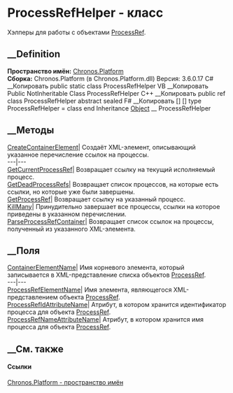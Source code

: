 # ProcessRefHelper - класс
Хэлперы для работы с объектами
[ProcessRef](T_Chronos_Platform_Processes_ProcessRef.htm).
## __Definition
 **Пространство имён:** [Chronos.Platform](N_Chronos_Platform.htm)  
 **Сборка:** Chronos.Platform (в Chronos.Platform.dll) Версия: 3.6.0.17
C# __Копировать
     public static class ProcessRefHelper
VB __Копировать
     Public NotInheritable Class ProcessRefHelper
C++ __Копировать
     public ref class ProcessRefHelper abstract sealed
F# __Копировать
     [<AbstractClassAttribute>]
    [<SealedAttribute>]
    type ProcessRefHelper = class end
Inheritance
    [Object](https://learn.microsoft.com/dotnet/api/system.object) __ ProcessRefHelper
##  __Методы
[CreateContainerElement](M_Chronos_Platform_ProcessRefHelper_CreateContainerElement.htm)|
Создаёт XML-элемент, описывающий указанное перечисление ссылок на процессы.  
---|---  
[GetCurrentProcessRef](M_Chronos_Platform_ProcessRefHelper_GetCurrentProcessRef.htm)|
Возвращает ссылку на текущий исполняемый процесс.  
[GetDeadProcessRefs](M_Chronos_Platform_ProcessRefHelper_GetDeadProcessRefs.htm)|
Возвращает список процессов, на которые есть ссылки, но которые уже были
завершены.  
[GetProcessRef](M_Chronos_Platform_ProcessRefHelper_GetProcessRef.htm)|
Возвращает ссылку на указанный процесс.  
[KillMany](M_Chronos_Platform_ProcessRefHelper_KillMany.htm)|  Принудительно
завершает все процессы, ссылки на которое приведены в указанном перечислении.  
[ParseProcessRefContainer](M_Chronos_Platform_ProcessRefHelper_ParseProcessRefContainer.htm)|
Возвращает список ссылок на процессы, полученный из указанного XML-элемента.  
## __Поля
[ContainerElementName](F_Chronos_Platform_ProcessRefHelper_ContainerElementName.htm)|
Имя корневого элемента, который записывается в XML-представление списка
объектов [ProcessRef](T_Chronos_Platform_Processes_ProcessRef.htm).  
---|---  
[ProcessRefElementName](F_Chronos_Platform_ProcessRefHelper_ProcessRefElementName.htm)|
Имя элемента, являющегося XML-представлением объекта
[ProcessRef](T_Chronos_Platform_Processes_ProcessRef.htm).  
[ProcessRefIdAttributeName](F_Chronos_Platform_ProcessRefHelper_ProcessRefIdAttributeName.htm)|
Атрибут, в котором хранится идентификатор процесса для объекта
[ProcessRef](T_Chronos_Platform_Processes_ProcessRef.htm).  
[ProcessRefNameAttributeName](F_Chronos_Platform_ProcessRefHelper_ProcessRefNameAttributeName.htm)|
Атрибут, в котором хранится имя процесса для объекта
[ProcessRef](T_Chronos_Platform_Processes_ProcessRef.htm).  
## __См. также
#### Ссылки
[Chronos.Platform - пространство имён](N_Chronos_Platform.htm)
